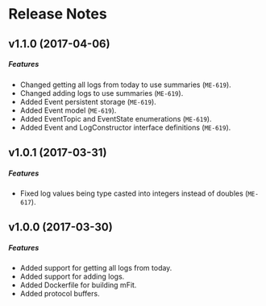# Release Notes

## v1.1.0 (2017-04-06)
##### Features
- Changed getting all logs from today to use summaries (`ME-619`).
- Changed adding logs to use summaries (`ME-619`).
- Added Event persistent storage (`ME-619`).
- Added Event model (`ME-619`).
- Added EventTopic and EventState enumerations (`ME-619`).
- Added Event and LogConstructor interface definitions (`ME-619`).

## v1.0.1 (2017-03-31)
##### Features
- Fixed log values being type casted into integers instead of doubles (`ME-617`).

## v1.0.0 (2017-03-30)
##### Features
- Added support for getting all logs from today.
- Added support for adding logs.
- Added Dockerfile for building mFit.
- Added protocol buffers.
